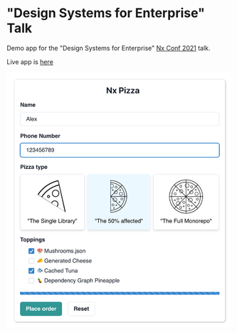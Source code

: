 # "Design Systems for Enterprise" Talk

Demo app for the "Design Systems for Enterprise" [Nx Conf 2021](https://nx.dev/conf) talk.

Live app is [here](https://determined-sinoussi-45dc35.netlify.app/)

![App Preview Image](app_preview.png)

